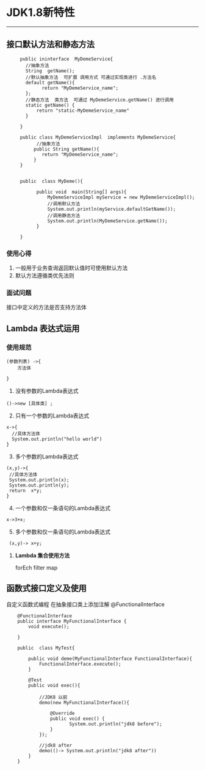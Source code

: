 # JDK1.8新特性


----

## 接口默认方法和静态方法

 ```
      public ininterface  MyDemeService{
        //抽象方法
        String  getName();
        //默认抽象方法  可扩展 调用方式 可通过实现类进行 .方法名
        default getName(){
              return "MyDemeService_name";
        };
        //静态方法  类方法  可通过 MyDemeService.getName() 进行调用
        static getName() {
            return "static-MyDemeService_name"
        }
        
      }
      
      public class MyDemeServiceImpl  implements MyDemeService{
            //抽象方法
           public String getName(){
              return "MyDemeService_name";
           }
      }
      
      
      public  class MyDeme(){
      
            public void  main(String[] args){
                MyDemeServiceImpl myService = new MyDemeServiceImpl();
                //调用默认方法
                System.out.println(myService.defaultGetName());
                //调用静态方法
                System.out.println(MyDemeService.getName());
            }
      
      }
 ```

### 使用心得  
1. 一般用于业务查询返回默认值时可使用默认方法
2. 默认方法遵循类优先法则
### 面试问题
接口中定义的方法是否支持方法体




## Lambda 表达式运用

### 使用规范

``` 
(参数列表) ->{
    方法体

}
```

1) 没有参数的Lambda表达式
```
()->new [具体类] ;

```
2) 只有一个参数的Lambda表达式
```
x->{
  //具体方法体
  System.out.println("hello world")
}
```
3) 多个参数的Lambda表达式
```
(x,y)->{
 //具体方法体
 System.out.println(x);
 System.out.println(y);
 return  x*y;
}
```
4) 一个参数和仅一条语句的Lambda表达式
```
x->3+x;
```
5) 多个参数和仅一条语句的Lambda表达式
```
 (x,y)-> x+y;
```

1) **Lambda 集合使用方法**

    forEch
    filter
    map
    


## 函数式接口定义及使用
自定义函数式编程 在抽象接口类上添加注解 @FunctionalInterface
```
    @FunctionalInterface
    public interface MyFunctionalInterface {
        void execute();
    
    }
    
    public  class MyTest{
    
        public void deme(MyFunctionalInterface FunctionalInterface){
            FunctionalInterface.execute();
        }
        
        @Test
        public void exec(){
        
            //JDK8 以前
            demo(new MyFunctionalInterface(){
            
                @Override
                public void exec() {
                       System.out.println("jdk8 before");
                }
            });
            
            //jdk8 after
            demo(()-> System.out.println("jdk8 after"))
        }
    }
```





